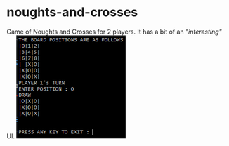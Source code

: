 # noughts-and-crosses
Game of Noughts and Crosses for 2 players.
It has a bit of an *"interesting"* UI.
![UI](./Capture.png)
